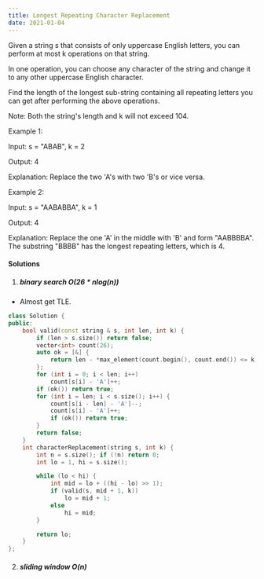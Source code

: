 ```yaml
---
title: Longest Repeating Character Replacement
date: 2021-01-04
---
```

Given a string s that consists of only uppercase English letters, you can perform at most k operations on that string.

In one operation, you can choose any character of the string and change it to any other uppercase English character.

Find the length of the longest sub-string containing all repeating letters you can get after performing the above operations.

Note:
Both the string's length and k will not exceed 104.

Example 1:

Input:
s = "ABAB", k = 2

Output:
4

Explanation:
Replace the two 'A's with two 'B's or vice versa.
 

Example 2:

Input:
s = "AABABBA", k = 1

Output:
4

Explanation:
Replace the one 'A' in the middle with 'B' and form "AABBBBA".
The substring "BBBB" has the longest repeating letters, which is 4.


#### Solutions

1. ##### binary search O(26 * nlog(n))

- Almost get TLE.

```cpp
class Solution {
public:
    bool valid(const string & s, int len, int k) {
        if (len > s.size()) return false;
        vector<int> count(26);
        auto ok = [&] {
            return len - *max_element(count.begin(), count.end()) <= k;
        };
        for (int i = 0; i < len; i++)
            count[s[i] - 'A']++;
        if (ok()) return true;
        for (int i = len; i < s.size(); i++) {
            count[s[i - len] - 'A']--;
            count[s[i] - 'A']++;
            if (ok()) return true;
        }
        return false;
    }
    int characterReplacement(string s, int k) {
        int n = s.size(); if (!n) return 0;
        int lo = 1, hi = s.size();

        while (lo < hi) {
            int mid = lo + ((hi - lo) >> 1);
            if (valid(s, mid + 1, k))
                lo = mid + 1;
            else
                hi = mid;
        }

        return lo;
    }
};
```



2. ##### sliding window O(n)

```cpp

```
